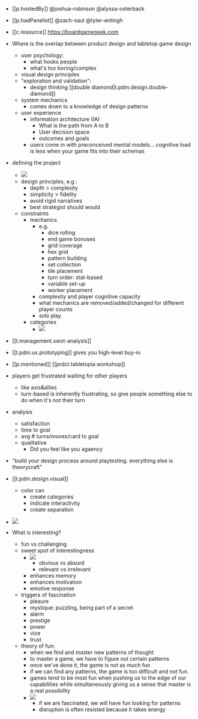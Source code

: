 
- [[p.hostedBy]] @joshua-robinson @alyssa-osterback
- [[p.hadPanelist]] @zach-saul @tyler-entingh 
- [[c.resource]] https://boardgamegeek.com

- Where is the overlap between product design and tabletop game design
  - user psychology: 
    - what hooks people
    - what's too boring/complex
  - visual design principles
  - "exploration and validation": 
    - design thinking [[double diamond|t.pdm.design.double-diamond]]
  - system mechanics
    - comes down to a knowledge of design patterns
  - user experience
    - information architecture (IA)
      - What is the path from A to B
      - User decision space
      - outcomes and goals
    - users come in with preconceived mental models... cognitive load is less when your game fits into their schemas
- defining the project
  - ![](/assets/images/2023-01-11-10-18-48.png)
  - design principles, e.g.:
    - depth > complexity
    - simplicity > fidelity
    - avoid rigid narratives
    - best strategist should would
  - constraints
    - mechanics
      - e.g.
        - dice rolling
        - end game bonuses
        - grid coverage
        - hex grid
        - pattern building
        - set collection
        - tile placement
        - turn order: stat-based
        - variable set-up
        - worker placement
      - complexity and player cognitive capacity
      - what mechanics are removed/added/changed for different player counts
      - solo play
    - categories
      - ![](/assets/images/2023-01-11-10-23-47.png)
- [[t.management.swot-analysis]]
- [[t.pdm.ux.prototyping]] gives you high-level buy-in
- [[p.mentioned]] [[prdct.tabletopia.workshop]]
- players get frustrated waiting for other players
  - like axis&allies
  - turn-based is inherently frustrating, so give people something else to do when it's not their turn
- analysis
  - satisfaction
  - time to goal
  - avg # turns/moves/card to goal
  - qualitative
    - Did you feel like you agaency
- "build your design process around playtesting. everything else is theorycraft"
- [[t.pdm.design.visual]]
  - color can 
    - create categories
    - indicate interactivity
    - create separation
- ![](/assets/images/2023-01-11-10-54-23.png)
- What is interesting?
  - fun vs challenging
  - sweet spot of interestingness
    - ![](/assets/images/2023-01-11-10-55-12.png)
      - obvious vs absurd
      - relevant vs irrelevant
    - enhances memory
    - enhances motivation
    - emotive response
  - triggers of fascination
    - pleaure
    - mystique: puzzling, being part of a secret
    - alarm
    - prestige
    - power
    - vice
    - trust
  - theory of fun:
    - when we find and master new patterns of thought
    - to master a game, we have to figure out certain patterns
    - once we've done it, the game is not as much fun
    - if we can find any patterns, the game is too difficult and not  fun.
    - games tend to be most fun when pushing us to the edge of our capabilities while simultaneously giving us a sense that master is a real possibility
    - ![](/assets/images/2023-01-11-10-59-25.png)
      - if we are fascinated, we will have fun looking for patterns
      - disruption is often resisted because it takes energy